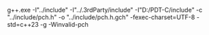 g++.exe -I"../include" -I"../.3rdParty/include" -I"D:/PDT-C/include" -c "../include/pch.h" -o "../include/pch.h.gch" -fexec-charset=UTF-8 -std=c++23 -g -Winvalid-pch